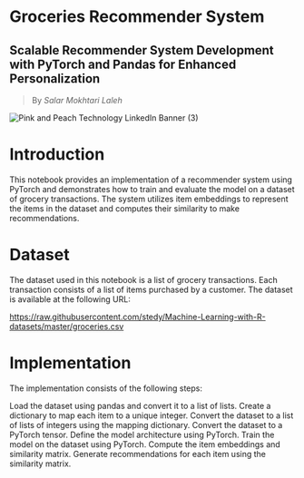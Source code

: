 # Groceries Recommender System
## Scalable Recommender System Development with PyTorch and Pandas for Enhanced Personalization

> By $Salar$ $Mokhtari$ $Laleh$


![Pink and Peach Technology LinkedIn Banner (3)](https://github.com/salarMokhtariL/salarMokhtariL/assets/75142232/0a2891df-3ecf-4702-9cbc-f57f55286884)



# Introduction
This notebook provides an implementation of a recommender system using PyTorch and demonstrates how to train and evaluate the model on a dataset of grocery transactions. The system utilizes item embeddings to represent the items in the dataset and computes their similarity to make recommendations.

# Dataset
The dataset used in this notebook is a list of grocery transactions. Each transaction consists of a list of items purchased by a customer. The dataset is available at the following URL:

https://raw.githubusercontent.com/stedy/Machine-Learning-with-R-datasets/master/groceries.csv

# Implementation
The implementation consists of the following steps:

Load the dataset using pandas and convert it to a list of lists.
Create a dictionary to map each item to a unique integer.
Convert the dataset to a list of lists of integers using the mapping dictionary.
Convert the dataset to a PyTorch tensor.
Define the model architecture using PyTorch.
Train the model on the dataset using PyTorch.
Compute the item embeddings and similarity matrix.
Generate recommendations for each item using the similarity matrix.
